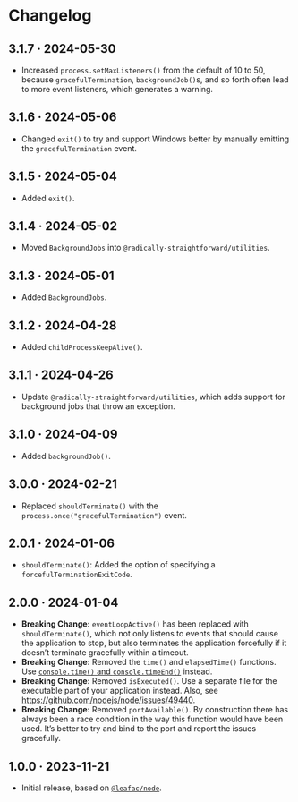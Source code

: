 # Changelog

## 3.1.7 · 2024-05-30

- Increased `process.setMaxListeners()` from the default of 10 to 50, because `gracefulTermination`, `backgroundJob()`s, and so forth often lead to more event listeners, which generates a warning.

## 3.1.6 · 2024-05-06

- Changed `exit()` to try and support Windows better by manually emitting the `gracefulTermination` event.

## 3.1.5 · 2024-05-04

- Added `exit()`.

## 3.1.4 · 2024-05-02

- Moved `BackgroundJobs` into `@radically-straightforward/utilities`.

## 3.1.3 · 2024-05-01

- Added `BackgroundJobs`.

## 3.1.2 · 2024-04-28

- Added `childProcessKeepAlive()`.

## 3.1.1 · 2024-04-26

- Update `@radically-straightforward/utilities`, which adds support for background jobs that throw an exception.

## 3.1.0 · 2024-04-09

- Added `backgroundJob()`.

## 3.0.0 · 2024-02-21

- Replaced `shouldTerminate()` with the `process.once("gracefulTermination")` event.

## 2.0.1 · 2024-01-06

- `shouldTerminate()`: Added the option of specifying a `forcefulTerminationExitCode`.

## 2.0.0 · 2024-01-04

- **Breaking Change:** `eventLoopActive()` has been replaced with `shouldTerminate()`, which not only listens to events that should cause the application to stop, but also terminates the application forcefully if it doesn’t terminate gracefully within a timeout.
- **Breaking Change:** Removed the `time()` and `elapsedTime()` functions. Use [`console.time()` and `console.timeEnd()`](https://nodejs.org/api/console.html#consoletimelabel) instead.
- **Breaking Change:** Removed `isExecuted()`. Use a separate file for the executable part of your application instead. Also, see https://github.com/nodejs/node/issues/49440.
- **Breaking Change:** Removed `portAvailable()`. By construction there has always been a race condition in the way this function would have been used. It’s better to try and bind to the port and report the issues gracefully.

## 1.0.0 · 2023-11-21

- Initial release, based on [`@leafac/node`](https://www.npmjs.com/package/@leafac/node).
